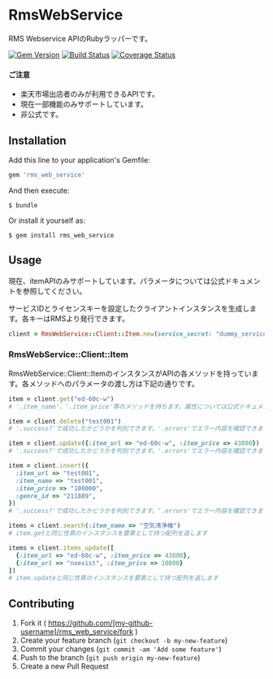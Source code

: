 # RmsWebService

RMS Webservice APIのRubyラッパーです。

[![Gem Version](https://badge.fury.io/rb/rms_web_service.svg)](http://badge.fury.io/rb/rms_web_service)
[![Build Status](https://travis-ci.org/kamiya54/rms_web_service.svg)](https://travis-ci.org/kamiya54/rms_web_service)
[![Coverage Status](https://coveralls.io/repos/kamiya54/rms_web_service/badge.png)](https://coveralls.io/r/kamiya54/rms_web_service)

#### ご注意

* 楽天市場出店者のみが利用できるAPIです。
* 現在一部機能のみサポートしています。
* 非公式です。

## Installation

Add this line to your application's Gemfile:

```ruby
gem 'rms_web_service'
```

And then execute:

    $ bundle

Or install it yourself as:

    $ gem install rms_web_service

## Usage

現在、itemAPIのみサポートしています。パラメータについては公式ドキュメントを参照してください。

サービスIDとライセンスキーを設定したクライアントインスタンスを生成します。各キーはRMSより発行できます。

```ruby
client = RmsWebService::Client::Item.new(service_secret: "dummy_service_secret", license_key: "dummy_license_key")
```

### RmsWebService::Client::Item

RmsWebService::Client::ItemのインスタンスがAPIの各メソッドを持っています。各メソッドへのパラメータの渡し方は下記の通りです。

```ruby
item = client.get("ed-60c-w")
# '.item_name'、'.item_price'等のメソッドを持ちます。属性については公式ドキュメントを見てください。

item = client.delete("test001")
# '.success?'で成功したかどうかを判別できます。'.errors'でエラー内容を確認できます。

item = client.update({:item_url => "ed-60c-w", :item_price => 43800})
# '.success?'で成功したかどうかを判別できます。'.errors'でエラー内容を確認できます。

item = client.insert({
  :item_url => "test001",
  :item_name => "test001",
  :item_price => "100000",
  :genre_id => "211889",
})
# '.success?'で成功したかどうかを判別できます。'.errors'でエラー内容を確認できます。

items = client.search(:item_name => "空気清浄機")
# item.getと同じ性質のインスタンスを要素として持つ配列を返します

items = client.items_update([
  {:item_url => "ed-60c-w", :item_price => 43800},
  {:item_url => "noexist", :item_price => 10800}
])
# item.updateと同じ性質のインスタンスを要素として持つ配列を返します
```

## Contributing

1. Fork it ( https://github.com/[my-github-username]/rms_web_service/fork )
2. Create your feature branch (`git checkout -b my-new-feature`)
3. Commit your changes (`git commit -am 'Add some feature'`)
4. Push to the branch (`git push origin my-new-feature`)
5. Create a new Pull Request
